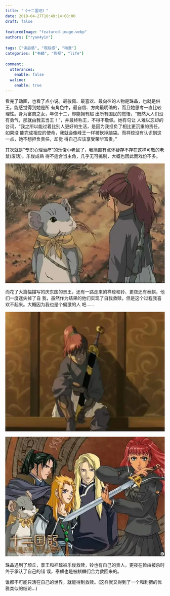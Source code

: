 ```yaml
---
title: "《十二国记》"
date: 2018-04-27T10:49:14+08:00
draft: false

featuredImage: "featured-image.webp"
authors: ["ryan4yin"]

tags: ["读后感", "观后感", "动漫"]
categories: ["书藉", "影视", "life"]

comment:
  utterances:
    enable: false
  waline:
    enable: true
---
```


看完了动画，也看了点小说。最敬佩、最喜欢、最向往的人物是珠晶，也就是供王。能感觉得到她是所
有角色中，最自信、方向最明确的，而且她思考一直比较理性。身为富商之女，年仅十二，却能拥有超
出所有国民的觉悟，“既然大人们没有勇气，那就由我去当王！”，并最终称王，不得不敬佩。她有句让
人难以忘却的台词，“我之所以能过着比别人更好的生活，是因为我担负了相比更沉重的责任。如果没
能完成相应的使命，我就会像峰王一样被砍掉脑袋。而祥琼没有认识到这一点，她不想担负责任，却觉
得自己应该享受荣华富贵。”

其次就是“专职心理治疗”的乐俊小老鼠了，我简直有点怀疑存不存在这样可敬的老鼠(废话)。乐俊成熟
得不适合当主角，几乎无可挑剔，大概也因此而戏份不多。

![乐俊](/images/the-twelve-kingdoms/968138-20201122221647185-1479026304.webp)

而花了大篇幅描写的庆东国的景王，还有一路走来的祥琼和铃、更夜还有泰麒，他们一度迷失掉了自
我，虽然作为结果的他们实现了自我救赎，但是这个过程我喜欢不起来。大概因为我也是个偏激的人
吧......

![景王](/images/the-twelve-kingdoms/968138-20201122221704136-1512420559.webp)

![十二国记](/images/the-twelve-kingdoms/968138-20201122221721050-408249578.webp)

珠晶遇到了顽丘，景王和祥琼被乐俊救赎，铃也有自己的贵人，更夜在斡由被杀时终于承认了自己的错
误，泰麒也是被麒麟们合力救回来的。

谁都不可能只活在自己的世界，就能得到救赎。(这样就又得到了一个和刺猬的优雅类似的结论...)
